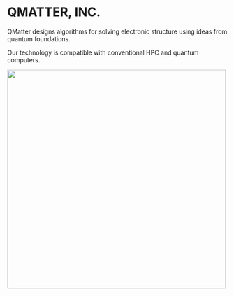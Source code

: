 # QMATTER, INC.

QMatter designs algorithms for solving electronic structure using ideas from quantum foundations.

Our technology is compatible with conventional HPC and quantum computers.

<p float="center">
<!--   <img src="https://github.com/user-attachments/assets/6797271c-3449-4fad-ada2-207c51338f23" width="400" /> -->
  <img src="https://github.com/user-attachments/assets/d8931f1d-cd61-4c25-b49a-f19a815d63cd" width="500" /> 
</p> 
